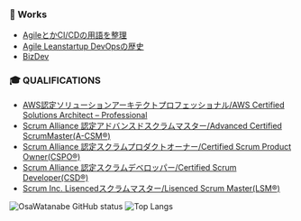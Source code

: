 ### 📘 Works

 - [AgileとかCI/CDの用語を整理](https://speakerdeck.com/osawatanabe/meaning-of-buzzies)
 - [Agile Leanstartup DevOpsの歴史](https://speakerdeck.com/osawatanabe/evolution-of-leanstartup-and-agile)
 - [BizDev](https://speakerdeck.com/osawatanabe/interesting-business-models)

### 🎓  QUALIFICATIONS

 - [AWS認定ソリューションアーキテクトプロフェッショナル/AWS Certified Solutions Architect – Professional](https://www.credly.com/badges/b8a5c083-40c8-46e8-afad-fc261e37c055/public_url)
 - [Scrum Alliance 認定アドバンスドスクラムマスター/Advanced Certified ScrumMaster(A-CSM®)](https://www.scrumalliance.org/community/profile/owatanabe)
 - [Scrum Alliance 認定スクラムプロダクトオーナー/Certified Scrum Product Owner(CSPO®)](https://www.scrumalliance.org/community/profile/owatanabe)
 - [Scrum Alliance 認定スクラムデベロッパー/Certified Scrum Developer(CSD®)](https://www.scrumalliance.org/community/profile/owatanabe)
 - [Scrum Inc. Lisencedスクラムマスター/Lisenced Scrum Master(LSM®)](https://s3.amazonaws.com/scruminc-certs/SI-2688616)


![OsaWatanabe GitHub status](https://github-readme-stats.vercel.app/api?username=osawata36&show_icons=true&count_private=true&line_height=35)
![Top Langs](https://github-readme-stats.vercel.app/api/top-langs/?username=osawata36)

<!--
**OsaWatanabe/OsaWatanabe** is a ✨ _special_ ✨ repository because its `README.md` (this file) appears on your GitHub profile.

Here are some ideas to get you started:

- 🔭 I’m currently working on ...
- 🌱 I’m currently learning ...
- 👯 I’m looking to collaborate on ...
- 🤔 I’m looking for help with ...
- 💬 Ask me about ...
- 📫 How to reach me: ...
- 😄 Pronouns: ...
- ⚡ Fun fact: ...
-->
